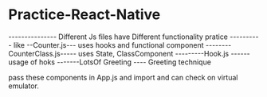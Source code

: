 # Practice-React-Native
--------------- Different Js  files have Different functionality pratice ----------
like --Counter.js---
uses hooks and functional component
  --------CounterClass.js-----
  uses State, ClassComponent
  ---------Hook.js ------
  usage of hoks
  -------LotsOf Greeting ----
  Greeting technique 
  
  pass these components in App.js and import and can check on virtual emulator.
